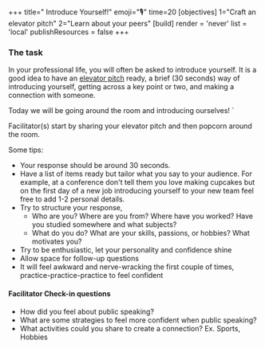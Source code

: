 +++ 
title=" Introduce Yourself!" 
emoji="🎙️"
time=20 
[objectives] 
1="Craft an elevator pitch" 2="Learn about your peers" 
[build] 
    render = 'never' 
    list = 'local' 
    publishResources = false 
+++

### The task

In your professional life, you will often be asked to introduce yourself. It is a good idea to have an [elevator pitch](https://careerdevelopment.princeton.edu/sites/g/files/toruqf1041/files/media/elevator_pitch.pdf) ready, a brief (30 seconds) way of introducing yourself, getting across a key point or two, and making a connection with someone.

Today we will be going around the room and introducing ourselves!     `

Facilitator(s) start by sharing your elevator pitch and then popcorn around the room.

Some tips:
- Your response should be around 30 seconds.
- Have a list of items ready but tailor what you say to your audience. For example, at a conference don't tell them you love making cupcakes but on the first day of a new job introducing yourself to your new team feel free to add 1-2 personal details.
- Try to structure your response, 
    - Who are you? Where are you from? Where have you worked? Have you studied somewhere and what subjects?
    - What do you do? What are your skills, passions, or hobbies? What motivates you?
- Try to be enthusiastic, let your personality and confidence shine
- Allow space for follow-up questions
- It will feel awkward and nerve-wracking the first couple of times, practice-practice-practice to feel confident

#### Facilitator Check-in questions

- How did you feel about public speaking?
- What are some strategies to feel more confident when public speaking?
- What activities could you share to create a connection? Ex. Sports, Hobbies
